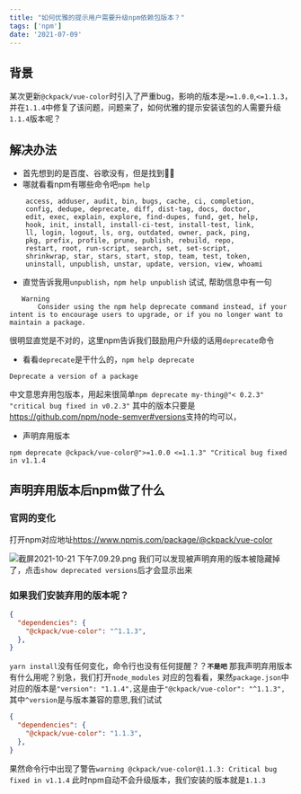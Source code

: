 ```yaml
---
title: "如何优雅的提示用户需要升级npm依赖包版本？"
tags: ['npm']
date: '2021-07-09'
---
```


## 背景

某次更新`@ckpack/vue-color`时引入了严重bug，影响的版本是`>=1.0.0`,`<=1.1.3`，并在`1.1.4`中修复了该问题，问题来了，如何优雅的提示安装该包的人需要升级`1.1.4`版本呢？

## 解决办法

+ 首先想到的是百度、谷歌没有，但是找到🤷‍♂️
+ 哪就看看npm有哪些命令吧`npm help`

```
    access, adduser, audit, bin, bugs, cache, ci, completion,
    config, dedupe, deprecate, diff, dist-tag, docs, doctor,
    edit, exec, explain, explore, find-dupes, fund, get, help,
    hook, init, install, install-ci-test, install-test, link,
    ll, login, logout, ls, org, outdated, owner, pack, ping,
    pkg, prefix, profile, prune, publish, rebuild, repo,
    restart, root, run-script, search, set, set-script,
    shrinkwrap, star, stars, start, stop, team, test, token,
    uninstall, unpublish, unstar, update, version, view, whoami
```

+ 直觉告诉我用`unpublish`，`npm help unpublish` 试试,
帮助信息中有一句

```
   Warning
       Consider using the npm help deprecate command instead, if your intent is to encourage users to upgrade, or if you no longer want to maintain a package.
```

很明显直觉是不对的，这里npm告诉我们鼓励用户升级的话用`deprecate`命令

+ 看看`deprecate`是干什么的，`npm help deprecate`

```
Deprecate a version of a package
```

中文意思弃用包版本，用起来很简单`npm deprecate my-thing@"< 0.2.3" "critical bug fixed in v0.2.3"` 其中的版本只要是<https://github.com/npm/node-semver#versions>支持的均可以，

+ 声明弃用版本

```
npm deprecate @ckpack/vue-color@">=1.0.0 <=1.1.3" "Critical bug fixed in v1.1.4
```

## 声明弃用版本后npm做了什么

### 官网的变化

打开npm对应地址<https://www.npmjs.com/package/@ckpack/vue-color>

![截屏2021-10-21 下午7.09.29.png](https://p6-juejin.byteimg.com/tos-cn-i-k3u1fbpfcp/89c5356a0f764e5c84eb094d833cb073~tplv-k3u1fbpfcp-watermark.image?)
我们可以发现被声明弃用的版本被隐藏掉了，点击`show deprecated versions`后才会显示出来

### 如果我们安装弃用的版本呢？

```json
{
  "dependencies": {
    "@ckpack/vue-color": "^1.1.3",
  },
}
```

`yarn install`没有任何变化，命令行也没有任何提醒？？**`不是吧`** 那我声明弃用版本有什么用呢？别急，我们打开`node_modules` 对应的包看看，果然`package.json`中对应的版本是`"version": "1.1.4",`这是由于`"@ckpack/vue-color": "^1.1.3",` 其中`^version`是与版本兼容的意思,我们试试

```json
{
  "dependencies": {
    "@ckpack/vue-color": "1.1.3",
  },
}
```

果然命令行中出现了警告`warning @ckpack/vue-color@1.1.3: Critical bug fixed in v1.1.4` 此时npm自动不会升级版本，我们安装的版本就是`1.1.3`
